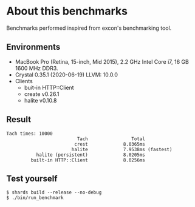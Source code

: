 # About this benchmarks

Benchmarks performed inspired from excon's benchmarking tool.

## Environments

- MacBook Pro (Retina, 15-inch, Mid 2015), 2.2 GHz Intel Core i7, 16 GB 1600 MHz DDR3.
- Crystal 0.35.1 (2020-06-19) LLVM: 10.0.0
- Clients
  - buit-in HTTP::Client
  - create v0.26.1
  - halite v0.10.8

## Result

```
Tach times: 10000
                          Tach                Total
                         crest             8.0365ms
                        halite             7.9538ms (fastest)
           halite (persistent)             8.0205ms
         built-in HTTP::Client             8.0256ms
```

## Test yourself

```crystal
$ shards build --release --no-debug
$ ./bin/run_benchmark
```
